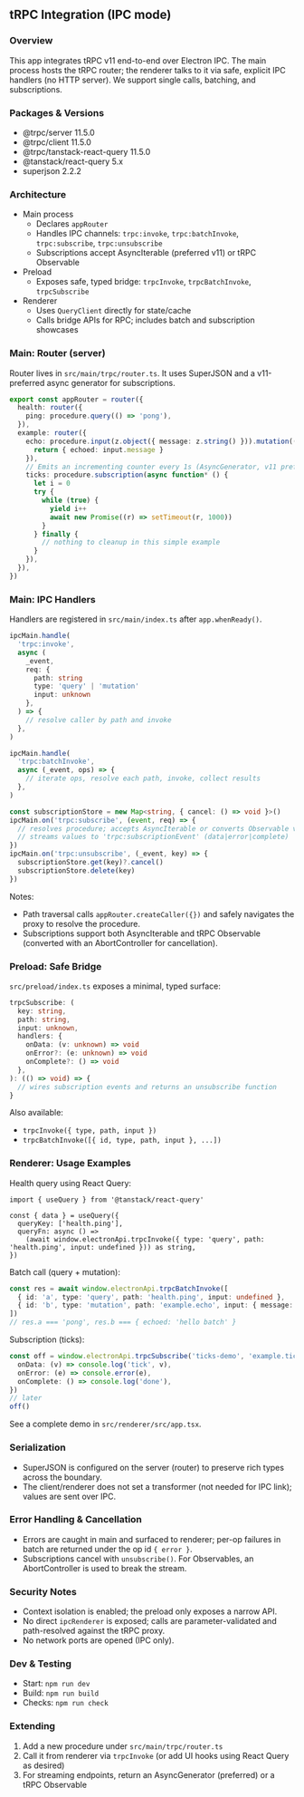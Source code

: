 ## tRPC Integration (IPC mode)

### Overview

This app integrates tRPC v11 end-to-end over Electron IPC. The main process hosts the tRPC router; the renderer talks to it via safe, explicit IPC handlers (no HTTP server). We support single calls, batching, and subscriptions.

### Packages & Versions

- @trpc/server 11.5.0
- @trpc/client 11.5.0
- @trpc/tanstack-react-query 11.5.0
- @tanstack/react-query 5.x
- superjson 2.2.2

### Architecture

- Main process
  - Declares `appRouter`
  - Handles IPC channels: `trpc:invoke`, `trpc:batchInvoke`, `trpc:subscribe`, `trpc:unsubscribe`
  - Subscriptions accept AsyncIterable (preferred v11) or tRPC Observable
- Preload
  - Exposes safe, typed bridge: `trpcInvoke`, `trpcBatchInvoke`, `trpcSubscribe`
- Renderer
  - Uses `QueryClient` directly for state/cache
  - Calls bridge APIs for RPC; includes batch and subscription showcases

### Main: Router (server)

Router lives in `src/main/trpc/router.ts`. It uses SuperJSON and a v11-preferred async generator for subscriptions.

```12:33:electron-starter/src/main/trpc/router.ts
export const appRouter = router({
  health: router({
    ping: procedure.query(() => 'pong'),
  }),
  example: router({
    echo: procedure.input(z.object({ message: z.string() })).mutation(({ input }) => {
      return { echoed: input.message }
    }),
    // Emits an incrementing counter every 1s (AsyncGenerator, v11 preferred)
    ticks: procedure.subscription(async function* () {
      let i = 0
      try {
        while (true) {
          yield i++
          await new Promise((r) => setTimeout(r, 1000))
        }
      } finally {
        // nothing to cleanup in this simple example
      }
    }),
  }),
})
```

### Main: IPC Handlers

Handlers are registered in `src/main/index.ts` after `app.whenReady()`.

```286:324:electron-starter/src/main/index.ts
ipcMain.handle(
  'trpc:invoke',
  async (
    _event,
    req: {
      path: string
      type: 'query' | 'mutation'
      input: unknown
    },
  ) => {
    // resolve caller by path and invoke
  },
)
```

```326:365:electron-starter/src/main/index.ts
ipcMain.handle(
  'trpc:batchInvoke',
  async (_event, ops) => {
    // iterate ops, resolve each path, invoke, collect results
  },
)
```

```367:457:electron-starter/src/main/index.ts
const subscriptionStore = new Map<string, { cancel: () => void }>()
ipcMain.on('trpc:subscribe', (event, req) => {
  // resolves procedure; accepts AsyncIterable or converts Observable via observableToAsyncIterable
  // streams values to 'trpc:subscriptionEvent' (data|error|complete)
})
ipcMain.on('trpc:unsubscribe', (_event, key) => {
  subscriptionStore.get(key)?.cancel()
  subscriptionStore.delete(key)
})
```

Notes:
- Path traversal calls `appRouter.createCaller({})` and safely navigates the proxy to resolve the procedure.
- Subscriptions support both AsyncIterable and tRPC Observable (converted with an AbortController for cancellation).

### Preload: Safe Bridge

`src/preload/index.ts` exposes a minimal, typed surface:

```20:38:electron-starter/src/preload/index.ts
trpcSubscribe: (
  key: string,
  path: string,
  input: unknown,
  handlers: {
    onData: (v: unknown) => void
    onError?: (e: unknown) => void
    onComplete?: () => void
  },
): (() => void) => {
  // wires subscription events and returns an unsubscribe function
}
```

Also available:
- `trpcInvoke({ type, path, input })`
- `trpcBatchInvoke([{ id, type, path, input }, ...])`

### Renderer: Usage Examples

Health query using React Query:

```tsx
import { useQuery } from '@tanstack/react-query'

const { data } = useQuery({
  queryKey: ['health.ping'],
  queryFn: async () =>
    (await window.electronApi.trpcInvoke({ type: 'query', path: 'health.ping', input: undefined })) as string,
})
```

Batch call (query + mutation):

```ts
const res = await window.electronApi.trpcBatchInvoke([
  { id: 'a', type: 'query', path: 'health.ping', input: undefined },
  { id: 'b', type: 'mutation', path: 'example.echo', input: { message: 'hello batch' } },
])
// res.a === 'pong', res.b === { echoed: 'hello batch' }
```

Subscription (ticks):

```ts
const off = window.electronApi.trpcSubscribe('ticks-demo', 'example.ticks', undefined, {
  onData: (v) => console.log('tick', v),
  onError: (e) => console.error(e),
  onComplete: () => console.log('done'),
})
// later
off()
```

See a complete demo in `src/renderer/src/app.tsx`.

### Serialization

- SuperJSON is configured on the server (router) to preserve rich types across the boundary.
- The client/renderer does not set a transformer (not needed for IPC link); values are sent over IPC.

### Error Handling & Cancellation

- Errors are caught in main and surfaced to renderer; per-op failures in batch are returned under the op id `{ error }`.
- Subscriptions cancel with `unsubscribe()`. For Observables, an AbortController is used to break the stream.

### Security Notes

- Context isolation is enabled; the preload only exposes a narrow API.
- No direct `ipcRenderer` is exposed; calls are parameter-validated and path-resolved against the tRPC proxy.
- No network ports are opened (IPC only).

### Dev & Testing

- Start: `npm run dev`
- Build: `npm run build`
- Checks: `npm run check`

### Extending

1) Add a new procedure under `src/main/trpc/router.ts`
2) Call it from renderer via `trpcInvoke` (or add UI hooks using React Query as desired)
3) For streaming endpoints, return an AsyncGenerator (preferred) or a tRPC Observable


